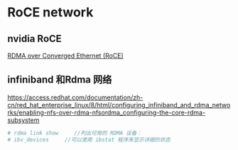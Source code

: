 # RoCE network

## nvidia RoCE 

[RDMA over Converged Ethernet (RoCE)](https://docs.nvidia.com/networking/display/mlnxofedv496060lts/rdma+over+converged+ethernet+(roce))


## infiniband 和Rdma 网络

https://access.redhat.com/documentation/zh-cn/red_hat_enterprise_linux/8/html/configuring_infiniband_and_rdma_networks/enabling-nfs-over-rdma-nfsordma_configuring-the-core-rdma-subsystem

```bash
# rdma link show     //列出可用的 RDMA 设备：
# ibv_devices     //可以使用 ibstat 程序来显示详细的状态
```



